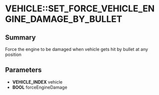 # VEHICLE::SET_FORCE_VEHICLE_ENGINE_DAMAGE_BY_BULLET

## Summary
Force the engine to be damaged when vehicle gets hit by bullet at any position

## Parameters
* **VEHICLE_INDEX** vehicle
* **BOOL** forceEngineDamage